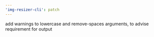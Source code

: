```yaml
---
'img-resizer-cli': patch
---
```


add warnings to lowercase and remove-spaces arguments, to advise requirement for output
